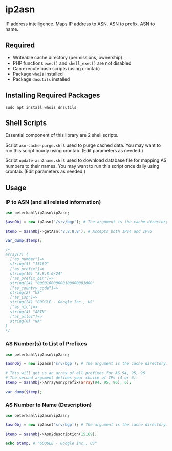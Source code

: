 # ip2asn

IP address intelligence. Maps IP address to ASN. ASN to prefix. ASN to name.

## Required

* Writeable cache directory (permissions, ownership)
* PHP functions `exec()` and `shell_exec()` are not disabled
* Can execute bash scripts (using crontab)
* Package `whois` installed
* Package `dnsutils` installed

## Installing Required Packages

```
sudo apt install whois dnsutils
```

## Shell Scripts

Essential component of this library are 2 shell scripts.

Script `asn-cache-purge.sh` is used to purge cached data. You may want to run this script hourly using crontab. (Edit parameters as needed.)

Script `update-asn2name.sh` is used to download database file for mapping AS numbers to their names. You may want to run this script once daily using crontab. (Edit parameters as needed.)

## Usage

### IP to ASN (and all related information)
```php
use peterkahl\ip2asn\ip2asn;

$asnObj = new ip2asn('/srv/bgp'); # The argument is the cache directory.

$temp = $asnObj->getAsn('8.8.8.8'); # Accepts both IPv4 and IPv6

var_dump($temp);

/*
array(7) {
  ["as_number"]=>
  string(5) "15169"
  ["as_prefix"]=>
  string(10) "8.8.8.0/24"
  ["as_prefix_bin"]=>
  string(24) "000010000000100000001000"
  ["as_country_code"]=>
  string(2) "US"
  ["as_isp"]=>
  string(24) "GOOGLE - Google Inc., US"
  ["as_nic"]=>
  string(4) "ARIN"
  ["as_alloc"]=>
  string(0) "NA"
}
*/
```

### AS Number(s) to List of Prefixes
```php
use peterkahl\ip2asn\ip2asn;

$asnObj = new ip2asn('srv/bgp'); # The argument is the cache directory.

# This will get us an array of all prefixes for AS 94, 95, 96.
# The second argument defines your choice of IPv (4 or 6).
$temp = $asnObj->ArrayAsn2prefix(array(94, 95, 96), 6);

var_dump($temp);
```

### AS Number to Name (Description)
```php
use peterkahl\ip2asn\ip2asn;

$asnObj = new ip2asn('srv/bgp'); # The argument is the cache directory.

$temp = $asnObj->Asn2description(15169);

echo $temp; # "GOOGLE - Google Inc., US"
```
